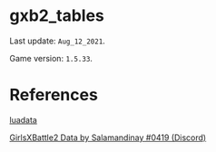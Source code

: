 # gxb2_tables

Last update: `Aug_12_2021`.

Game version: `1.5.33`.

# References

[luadata](https://github.com/leafvmaple/luadata)

[GirlsXBattle2 Data by Salamandinay #0419 (Discord)](https://docs.google.com/spreadsheets/d/14LepRzkMoStHXfFlnGFAPcUH99zCoALY6m0qysrRlgA/edit#gid=1187364502)
